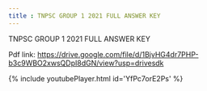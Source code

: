 ```yaml
---
title : TNPSC GROUP 1 2021 FULL ANSWER KEY
---
```


TNPSC GROUP 1 2021 FULL ANSWER KEY

Pdf link:
https://drive.google.com/file/d/1BjvHG4dr7PHP-b3c9WBO2xwsQDpI8dGN/view?usp=drivesdk



{% include youtubePlayer.html id='YfPc7orE2Ps' %}

